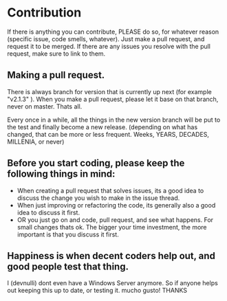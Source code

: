 # Contribution

If there is anything you can contribute, PLEASE do so, for whatever reason (specific issue, code smells, whatever). 
Just make a pull request, and request it to be merged. If there are any issues you resolve with the pull request, make sure to link to them.

## Making a pull request.
There is always branch for version that is currently up next (for example "v2.1.3" ). When you make a pull request, please let it base on that branch, never on master.
Thats all.

Every once in a while, all the things in the new version branch will be put to the test and finally become a new release.
(depending on what has changed, that can be more or less frequent. Weeks, YEARS, DECADES, MILLENIA, or never)

## Before you start coding, please keep the following things in mind:

- When creating a pull request that solves issues, its a good idea to discuss the change you wish to make in the issue thread.
- When just improving or refactoring the code, its generally also a good idea to discuss it first. 
- OR you just go on and code, pull request, and see what happens. For small changes thats ok. The bigger your time investment, the more important is that you discuss it first.

## Happiness is when decent coders help out, and good people test that thing.

I (devnulli) dont even have a Windows Server anymore. So if anyone helps out keeping this up to date, or testing it. mucho gusto! THANKS



